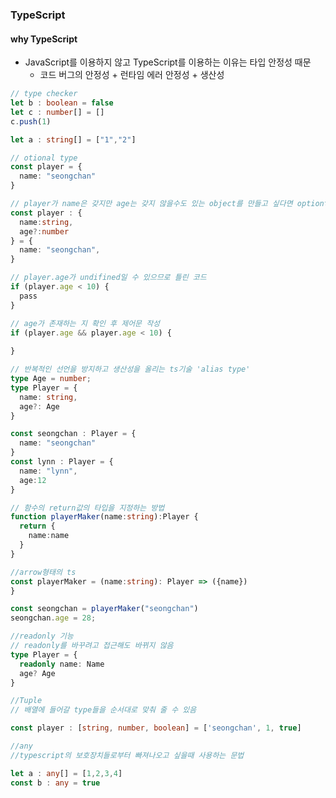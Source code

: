 ### TypeScript



#### why TypeScript

- JavaScript를 이용하지 않고 TypeScript를 이용하는 이유는 타입 안정성 때문
  - 코드 버그의 안정성 + 런타임 에러 안정성 + 생산성

```typescript
// type checker
let b : boolean = false
let c : number[] = []
c.push(1)

let a : string[] = ["1","2"]
```



```typescript
// otional type
const player = {
  name: "seongchan"
}

// player가 name은 갖지만 age는 갖지 않을수도 있는 object를 만들고 싶다면 optiontype에 ?를 넣어줌
const player : {
  name:string,
  age?:number
} = {
  name: "seongchan",
}

// player.age가 undifined일 수 있으므로 틀린 코드
if (player.age < 10) {
  pass
}

// age가 존재하는 지 확인 후 제어문 작성
if (player.age && player.age < 10) {
  
}
```

```typescript
// 반복적인 선언을 방지하고 생산성을 올리는 ts기술 'alias type'
type Age = number;
type Player = {
  name: string,
  age?: Age
}

const seongchan : Player = {
  name: "seongchan"
}
const lynn : Player = {
  name: "lynn",
  age:12
}
```

```typescript
// 함수의 return값의 타입을 지정하는 방법
function playerMaker(name:string):Player {
  return {
    name:name
  }
}

//arrow형태의 ts
const playerMaker = (name:string): Player => ({name})
}

const seongchan = playerMaker("seongchan")
seongchan.age = 28;
```

```typescript
//readonly 기능
// readonly를 바꾸려고 접근해도 바뀌지 않음
type Player = {
  readonly name: Name
  age? Age
}
```

```typescript
//Tuple
// 배열에 들어갈 type들을 순서대로 맞춰 줄 수 있음

const player : [string, number, boolean] = ['seongchan', 1, true]
```

```typescript
//any
//typescript의 보호장치들로부터 빠져나오고 싶을때 사용하는 문법

let a : any[] = [1,2,3,4]
const b : any = true

```

